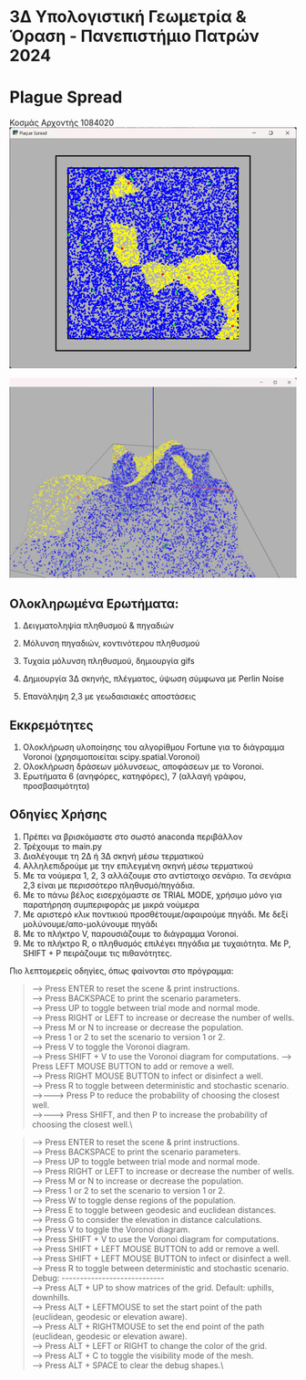 # 3Δ Υπολογιστική Γεωμετρία & Όραση - Πανεπιστήμιο Πατρών 2024
# Plague Spread
Κοσμάς Αρχοντής 1084020
![2D Scenario 2 GIF for descending probabilities](images/gif/version2.gif)

![3D Scenario 2 GIF for descending probabilities](images/gif/version3.gif)

## Ολοκληρωμένα Ερωτήματα:
1. Δειγματοληψία πληθυσμού & πηγαδιών
2. Μόλυνση πηγαδιών, κοντινότερου πληθυσμού
3. Τυχαία μόλυνση πληθυσμού, δημιουργία gifs

4. Δημιουργία 3Δ σκηνής, πλέγματος, ύψωση σύμφωνα με Perlin Noise
5. Επανάληψη 2,3 με γεωδαισιακές αποστάσεις

## Εκκρεμότητες
1. Ολοκλήρωση υλοποίησης του αλγορίθμου Fortune για το διάγραμμα Voronoi (χρησιμοποιείται scipy.spatial.Voronoi)
2. Ολοκλήρωση δράσεων μόλυνσεως, αποφάσεων με το Voronoi.
3. Ερωτήματα 6 (ανηφόρες, κατηφόρες), 7 (αλλαγή γράφου, προσβασιμότητα)

## Οδηγίες Χρήσης
1. Πρέπει να βρισκόμαστε στο σωστό anaconda περιβάλλον
2. Τρέχουμε το main.py
3. Διαλέγουμε τη 2Δ ή 3Δ σκηνή μέσω τερματικού
3. Αλληλεπιδρούμε με την επιλεγμένη σκηνή μέσω τερματικού
4. Με τα νούμερα 1, 2, 3 αλλάζουμε στο αντίστοιχο σενάριο. Τα σενάρια 2,3 είναι με περισσότερο πληθυσμό/πηγάδια.
5. Με το πάνω βέλος εισερχόμαστε σε TRIAL MODE, χρήσιμο μόνο για παρατήρηση συμπεριφοράς με μικρά νούμερα
6. Με αριστερό κλικ ποντικιού προσθέτουμε/αφαιρούμε πηγάδι. Με δεξί μολύνουμε/απο-μολύνουμε πηγάδι
7. Με το πλήκτρο V, παρουσιάζουμε το διάγραμμα Voronoi.
8. Με το πλήκτρο R, ο πληθυσμός επιλέγει πηγάδια με τυχαιότητα. Με P, SHIFT + P πειράζουμε τις πιθανότητες.

Πιο λεπτομερείς οδηγίες, όπως φαίνονται στο πρόγραμμα:

> --> Press ENTER to reset the scene & print instructions.\
--> Press BACKSPACE to print the scenario parameters.\
--> Press UP to toggle between trial mode and normal mode.\
--> Press RIGHT or LEFT to increase or decrease the number of wells.\
--> Press M or N to increase or decrease the population.\
--> Press 1 or 2 to set the scenario to version 1 or 2.\
--> Press V to toggle the Voronoi diagram.\
--> Press SHIFT + V to use the Voronoi diagram for computations.
--> Press LEFT MOUSE BUTTON to add or remove a well.\
--> Press RIGHT MOUSE BUTTON to infect or disinfect a well.\
--> Press R to toggle between deterministic and stochastic scenario.\
-->---> Press P to reduce the probability of choosing the closest well.\
-->---> Press SHIFT, and then P to increase the probability of choosing the closest well.\

>--> Press ENTER to reset the scene & print instructions.\
--> Press BACKSPACE to print the scenario parameters.\
--> Press UP to toggle between trial mode and normal mode.\
--> Press RIGHT or LEFT to increase or decrease the number of wells.\
--> Press M or N to increase or decrease the population.\
--> Press 1 or 2 to set the scenario to version 1 or 2.\
--> Press W to toggle dense regions of the population.\
--> Press E to toggle between geodesic and euclidean distances.\
--> Press G to consider the elevation in distance calculations.\
--> Press V to toggle the Voronoi diagram.\
--> Press SHIFT + V to use the Voronoi diagram for computations.\
--> Press SHIFT + LEFT MOUSE BUTTON to add or remove a well.\
--> Press SHIFT + LEFT MOUSE BUTTON to infect or disinfect a well.\
--> Press R to toggle between deterministic and stochastic scenario.\
Debug: ----------------------------\
--> Press ALT + UP to show matrices of the grid. Default: uphills, downhills.\
--> Press ALT + LEFTMOUSE to set the start point of the path (euclidean, geodesic or elevation aware).\
--> Press ALT + RIGHTMOUSE to set the end point of the path (euclidean, geodesic or elevation aware).\
--> Press ALT + LEFT or RIGHT to change the color of the grid.\
--> Press ALT + C to toggle the visibility mode of the mesh.\
--> Press ALT + SPACE to clear the debug shapes.\
